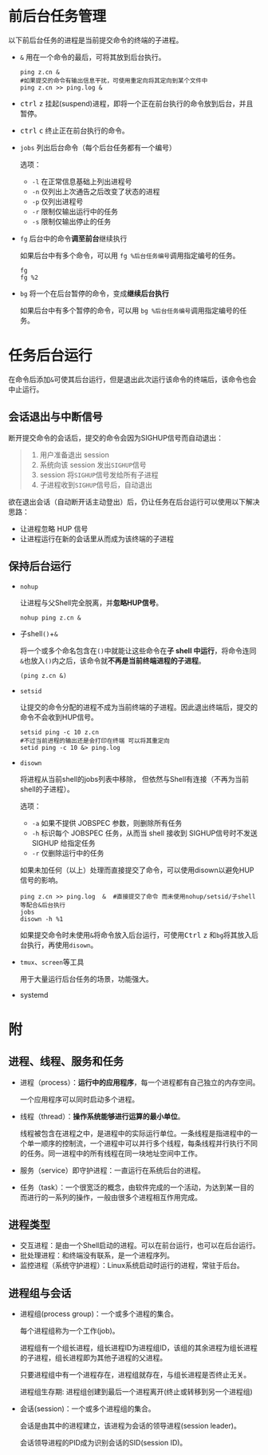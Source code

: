 # 前后台任务管理

以下前后台任务的进程是当前提交命令的终端的子进程。

- `&`   用在一个命令的最后，可将其放到后台执行。

  ```shell
  ping z.cn &
  #如果提交的命令有输出信息干扰，可使用重定向将其定向到某个文件中
  ping z.cn >> ping.log &
  ```

- <kbd>ctrl</kbd> <kbd>z</kbd>  挂起(suspend)进程，即将一个正在前台执行的命令放到后台，并且暂停。

- <kbd>ctrl</kbd> <kbd>c</kbd>  终止正在前台执行的命令。

- `jobs`  列出后台命令（每个后台任务都有一个编号）

  选项：

  -  `-l`	在正常信息基础上列出进程号
  - `-n`	仅列出上次通告之后改变了状态的进程
  - `-p`	仅列出进程号
  - `-r`	限制仅输出运行中的任务
  - `-s`	限制仅输出停止的任务

- `fg`  后台中的命令**调至前台**继续执行

  如果后台中有多个命令，可以用 `fg %后台任务编号`调用指定编号的任务。

  ```shell
  fg
  fg %2
  ```

- `bg`  将一个在后台暂停的命令，变成**继续后台执行**

  如果后台中有多个暂停的命令，可以用 `bg %后台任务编号`调用指定编号的任务。

# 任务后台运行

在命令后添加`&`可使其后台运行，但是退出此次运行该命令的终端后，该命令也会中止运行。

## 会话退出与中断信号

断开提交命令的会话后，提交的命令会因为SIGHUP信号而自动退出：

> 1. 用户准备退出 session
> 2. 系统向该 session 发出`SIGHUP`信号
> 3. session 将`SIGHUP`信号发给所有子进程
> 4. 子进程收到`SIGHUP`信号后，自动退出



欲在退出会话（自动断开话主动登出）后，仍让任务在后台运行可以使用以下解决思路：

- 让进程忽略 HUP 信号
- 让进程运行在新的会话里从而成为该终端的子进程

## 保持后台运行

- `nohup`

  让进程与父Shell完全脱离，并**忽略HUP信号**。

  ```shell
  nohup ping z.cn &
  ```

- 子shell`()`+`&`

  将一个或多个命名包含在`()`中就能让这些命令在**子 shell 中运行**，将命令连同`&`也放入`()`内之后，该命令就**不再是当前终端进程的子进程**。

  ```shell
  (ping z.cn &)
  ```

- `setsid`

  让提交的命令分配的进程不成为当前终端的子进程。因此退出终端后，提交的命令不会收到HUP信号。

  ```shell
  setsid ping -c 10 z.cn
  #不过当前进程的输出还是会打印在终端 可以将其重定向
  setid ping -c 10 &> ping.log
  ```

- `disown`

  将进程从当前shell的jobs列表中移除， 但依然与Shell有连接（不再为当前shell的子进程）。

  选项：

  - `-a`	如果不提供 JOBSPEC 参数，则删除所有任务
  - `-h`	标识每个 JOBSPEC 任务，从而当 shell 接收到 SIGHUP信号时不发送 SIGHUP 给指定任务
  - `-r`	仅删除运行中的任务

  如果未加任何（以上）处理而直接提交了命令，可以使用disown以避免HUP信号的影响。

  ```shell
  ping z.cn >> ping.log  &  #直接提交了命令 而未使用nohup/setsid/子shell等配合&后台执行
  jobs
  disown -h %1
  ```

  如果提交命令时未使用`&`将命令放入后台运行，可使用<kbd>Ctrl</kbd> <kbd>z</kbd> 和`bg`将其放入后台执行，再使用`disown`。

- `tmux`、`screen`等工具

  用于大量运行后台任务的场景，功能强大。

- systemd

# 附

## 进程、线程、服务和任务

- 进程（process）：**运行中的应用程序**，每一个进程都有自己独立的内存空间。

  一个应用程序可以同时启动多个进程。

- 线程（thread）：**操作系统能够进行运算的最小单位**。

  线程被包含在进程之中，是进程中的实际运行单位。一条线程是指进程中的一个单一顺序的控制流，一个进程中可以并行多个线程，每条线程并行执行不同的任务。同一进程中的所有线程在同一块地址空间中工作。

- 服务（service）即守护进程：一直运行在系统后台的进程。

- 任务（task）：一个很宽泛的概念，由软件完成的一个活动，为达到某一目的而进行的一系列的操作，一般由很多个进程相互作用完成。

## 进程类型

- 交互进程：是由一个Shell启动的进程。可以在前台运行，也可以在后台运行。
- 批处理进程：和终端没有联系，是一个进程序列。
- 监控进程（系统守护进程）：Linux系统启动时运行的进程，常驻于后台。

## 进程组与会话

- 进程组(process group)：一个或多个进程的集合。

  每个进程组称为一个工作(job)。

  进程组有一个组长进程，组长进程ID为进程组ID，该组的其余进程为组长进程的子进程，组长进程即为其他子进程的父进程。

  只要进程组中有一个进程存在，进程组就存在，与组长进程是否终止无关。

  进程组生存期: 进程组创建到最后一个进程离开(终止或转移到另一个进程组)

- 会话(session)：一个或多个进程组的集合。

  会话是由其中的进程建立，该进程为会话的领导进程(session leader)。

  会话领导进程的PID成为识别会话的SID(session ID)。

